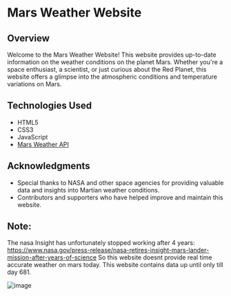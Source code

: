 # Mars Weather Website

## Overview

Welcome to the Mars Weather Website! This website provides up-to-date information on the weather conditions on the planet Mars. Whether you're a space enthusiast, a scientist, or just curious about the Red Planet, this website offers a glimpse into the atmospheric conditions and temperature variations on Mars.


## Technologies Used

- HTML5
- CSS3
- JavaScript
- [Mars Weather API](https://mars.nasa.gov/rss/api/?feed=weather&category=insight_temperature&feedtype=json&ver=1.0) 


## Acknowledgments

- Special thanks to NASA and other space agencies for providing valuable data and insights into Martian weather conditions.
- Contributors and supporters who have helped improve and maintain this website.

## Note:
The nasa Insight has unfortunately stopped working after 4 years: https://www.nasa.gov/press-release/nasa-retires-insight-mars-lander-mission-after-years-of-science
So this website doesnt provide real time accurate weather on mars today. This website contains data up until only till day 681.


![image](https://github.com/vi2hnu/Mars-Weather-Website/assets/130527742/2b15d9b7-3985-4864-813a-0b27c2a7c03a)


